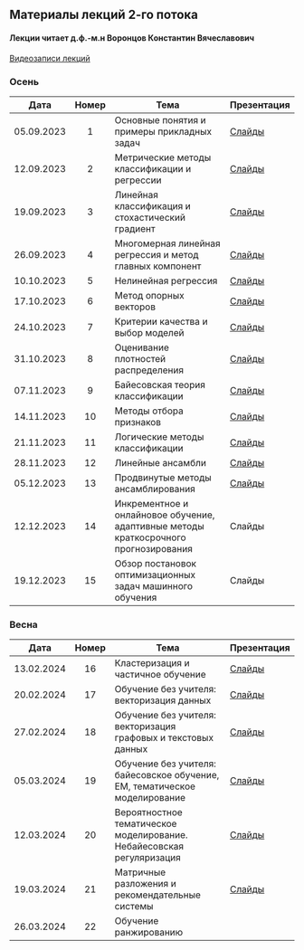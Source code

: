 ## Материалы лекций 2-го потока 
#### Лекции читает д.ф.-м.н Воронцов Константин Вячеславович
[Видеозаписи лекций](https://www.youtube.com/playlist?list=PLhe7c-LCgl4Iyr1X5AZxoen7UWjlGmUdT)

### Осень

| Дата | Номер | Тема | Презентация |
| :---: | :---: | --- | --- |
| 05.09.2023 | 1 | Основные понятия и примеры прикладных задач | [Слайды](https://github.com/MSU-ML-COURSE/ML-COURSE-23-24/blob/main/slides/2_stream/msu23-intro.pdf) |
| 12.09.2023 | 2 | Метрические методы классификации и регрессии | [Слайды](https://github.com/MSU-ML-COURSE/ML-COURSE-23-24/blob/main/slides/2_stream/msu23-metric.pdf) |
| 19.09.2023 | 3 | Линейная классификация и стохастический градиент | [Слайды](https://github.com/MSU-ML-COURSE/ML-COURSE-23-24/blob/main/slides/2_stream/msu23-lin-sg.pdf) |
| 26.09.2023 | 4 | Многомерная линейная регрессия и метод главных компонент | [Слайды](https://github.com/MSU-ML-COURSE/ML-COURSE-23-24/blob/main/slides/2_stream/msu23-lin-regr.pdf) |
| 10.10.2023 | 5 | Нелинейная регрессия | [Слайды](https://github.com/MSU-ML-COURSE/ML-COURSE-23-24/blob/main/slides/2_stream/msu23-nonlin-regr.pdf) |
| 17.10.2023 | 6 | Метод опорных векторов | [Слайды](https://github.com/MSU-ML-COURSE/ML-COURSE-23-24/blob/main/slides/2_stream/msu23-svm.pdf) |
| 24.10.2023 | 7 | Критерии качества и выбор моделей | [Слайды](https://github.com/MSU-ML-COURSE/ML-COURSE-23-24/blob/main/slides/2_stream/msu23-qual.pdf) |
| 31.10.2023 | 8 | Оценивание плотностей распределения  | [Слайды](https://github.com/MSU-ML-COURSE/ML-COURSE-23-24/blob/main/slides/2_stream/msu23-density.pdf) |
| 07.11.2023 | 9 | Байесовская теория классификации | [Слайды](https://github.com/MSU-ML-COURSE/ML-COURSE-23-24/blob/main/slides/2_stream/msu23-bayes.pdf) |
| 14.11.2023 | 10 | Методы отбора признаков | [Слайды](https://github.com/MSU-ML-COURSE/ML-COURSE-23-24/blob/main/slides/2_stream/msu23-featuresel.pdf) |
| 21.11.2023 | 11 | Логические методы классификации | [Слайды](https://github.com/MSU-ML-COURSE/ML-COURSE-23-24/blob/main/slides/2_stream/msu23-logic.pdf) |
| 28.11.2023 | 12 | Линейные ансамбли | [Слайды](https://github.com/MSU-ML-COURSE/ML-COURSE-23-24/blob/main/slides/2_stream/msu23-compos1.pdf) |
| 05.12.2023 | 13 | Продвинутые методы ансамблирования | [Слайды](https://github.com/MSU-ML-COURSE/ML-COURSE-23-24/blob/main/slides/2_stream/msu23-compos2.pdf) |
| 12.12.2023 | 14 | Инкрементное и онлайновое обучение, адаптивные методы краткосрочного прогнозирования | Слайды |
| 19.12.2023 | 15 | Обзор постановок оптимизационных задач машинного обучения | Слайды |

### Весна

| Дата | Номер | Тема | Презентация |
| :---: | :---: | --- | --- |
| 13.02.2024 | 16 | Кластеризация и частичное обучение | [Слайды](https://github.com/MSU-ML-COURSE/ML-COURSE-23-24/blob/main/slides/2_stream/msu24-cluster.pdf) |
| 20.02.2024 | 17 | Обучение без учителя: векторизация данных | [Слайды](https://github.com/MSU-ML-COURSE/ML-COURSE-23-24/blob/main/slides/2_stream/msu24-vectorize.pdf) |
| 27.02.2024 | 18 | Обучение без учителя: векторизация графовых и текстовых данных | [Слайды](https://github.com/MSU-ML-COURSE/ML-COURSE-23-24/blob/main/slides/2_stream/msu24-graph-text.pdf) |
| 05.03.2024 | 19 | Обучение без учителя: байесовское обучение, ЕМ, тематическое моделирование | [Слайды](https://github.com/MSU-ML-COURSE/ML-COURSE-23-24/blob/main/slides/2_stream/msu24-bayes-latent.pdf) |
| 12.03.2024 | 20 | Вероятностное тематическое моделирование. Небайесовская регуляризация | [Слайды](https://github.com/MSU-ML-COURSE/ML-COURSE-23-24/blob/main/slides/2_stream/msu24-tm.pdf) |
| 19.03.2024 | 21 | Матричные разложения и рекомендательные системы | [Слайды](https://github.com/MSU-ML-COURSE/ML-COURSE-23-24/blob/main/slides/2_stream/msu24-rs-mf.pdf) |
| 26.03.2024 | 22 | Обучение ранжированию | |

